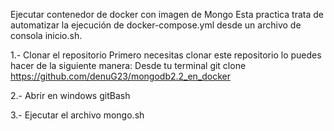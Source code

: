 Ejecutar contenedor de docker con imagen de Mongo
Esta practica trata de automatizar la ejecución de docker-compose.yml desde un archivo de consola inicio.sh.

1.- Clonar el repositorio Primero necesitas clonar este repositorio 
lo puedes hacer de la siguiente manera:
Desde tu terminal git clone https://github.com/denuG23/mongodb2.2_en_docker

2.- Abrir en windows gitBash

3.- Ejecutar el archivo mongo.sh
